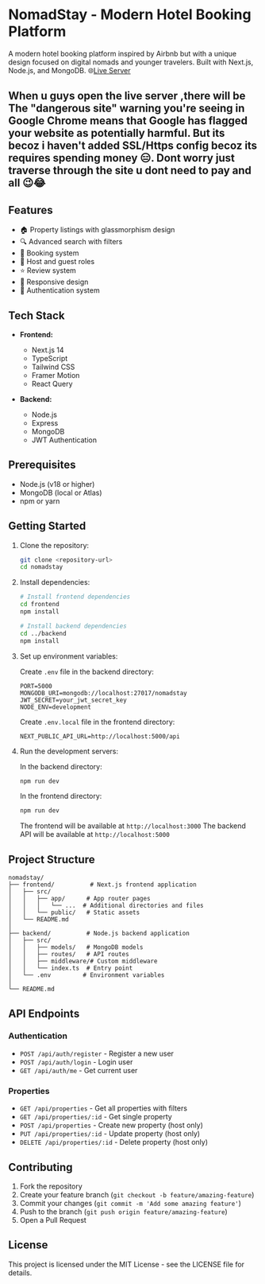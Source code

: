# NomadStay - Modern Hotel Booking Platform

A modern hotel booking platform inspired by Airbnb but with a unique design focused on digital nomads and younger travelers. Built with Next.js, Node.js, and MongoDB.
🌐[Live Server](https://roombnb.vercel.app/)

 ## When u guys open the live server ,there will be The "dangerous site" warning you're seeing in Google Chrome means that Google has flagged your website as potentially harmful. But its becoz i haven't added SSL/Https config becoz its requires spending money 😑. Dont worry just traverse through the site u dont need to pay and all 😉😂
## Features

- 🏠 Property listings with glassmorphism design
- 🔍 Advanced search with filters
- 📅 Booking system
- 👥 Host and guest roles
- ⭐ Review system
- 📱 Responsive design
- 🔐 Authentication system

## Tech Stack

- **Frontend:**
  - Next.js 14
  - TypeScript
  - Tailwind CSS
  - Framer Motion
  - React Query

- **Backend:**
  - Node.js
  - Express
  - MongoDB
  - JWT Authentication

## Prerequisites

- Node.js (v18 or higher)
- MongoDB (local or Atlas)
- npm or yarn

## Getting Started

1. Clone the repository:
   ```bash
   git clone <repository-url>
   cd nomadstay
   ```

2. Install dependencies:
   ```bash
   # Install frontend dependencies
   cd frontend
   npm install

   # Install backend dependencies
   cd ../backend
   npm install
   ```

3. Set up environment variables:

   Create `.env` file in the backend directory:
   ```
   PORT=5000
   MONGODB_URI=mongodb://localhost:27017/nomadstay
   JWT_SECRET=your_jwt_secret_key
   NODE_ENV=development
   ```

   Create `.env.local` file in the frontend directory:
   ```
   NEXT_PUBLIC_API_URL=http://localhost:5000/api
   ```

4. Run the development servers:

   In the backend directory:
   ```bash
   npm run dev
   ```

   In the frontend directory:
   ```bash
   npm run dev
   ```

   The frontend will be available at `http://localhost:3000`
   The backend API will be available at `http://localhost:5000`

## Project Structure

```
nomadstay/
├── frontend/          # Next.js frontend application
│   ├── src/
│   │   ├── app/      # App router pages
│   │   │   └── ...  # Additional directories and files
│   │   └── public/   # Static assets
│   └── README.md
│
├── backend/          # Node.js backend application
│   ├── src/
│   │   ├── models/   # MongoDB models
│   │   ├── routes/   # API routes
│   │   ├── middleware/# Custom middleware
│   │   └── index.ts  # Entry point
│   └── .env         # Environment variables
│
└── README.md
```

## API Endpoints

### Authentication
- `POST /api/auth/register` - Register a new user
- `POST /api/auth/login` - Login user
- `GET /api/auth/me` - Get current user

### Properties
- `GET /api/properties` - Get all properties with filters
- `GET /api/properties/:id` - Get single property
- `POST /api/properties` - Create new property (host only)
- `PUT /api/properties/:id` - Update property (host only)
- `DELETE /api/properties/:id` - Delete property (host only)

## Contributing

1. Fork the repository
2. Create your feature branch (`git checkout -b feature/amazing-feature`)
3. Commit your changes (`git commit -m 'Add some amazing feature'`)
4. Push to the branch (`git push origin feature/amazing-feature`)
5. Open a Pull Request

## License

This project is licensed under the MIT License - see the LICENSE file for details. 
